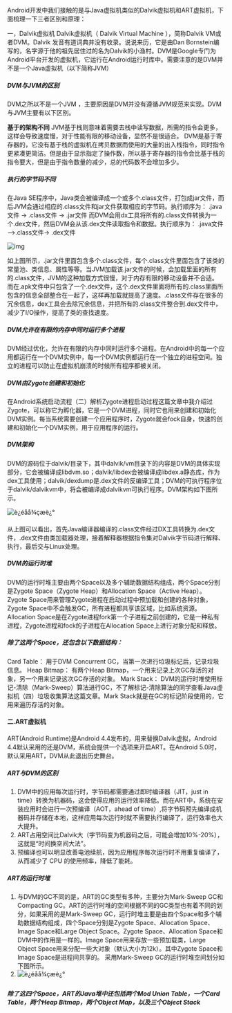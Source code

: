 Android开发中我们接触的是与Java虚拟机类似的Dalvik虚拟机和ART虚拟机，下面梳理一下三者区别和原理：

一，Dalvik虚拟机
Dalvik虚拟机（ Dalvik Virtual Machine ），简称Dalvik VM或者DVM。Dalvik 发音有道词典并没有收录。说说来历，它是由Dan Bornstein编写的，名字源于他的祖先居住过的名为Dalvik的小渔村。DVM是Google专门为Android平台开发的虚拟机，它运行在Android运行时库中。需要注意的是DVM并不是一个Java虚拟机（以下简称JVM）

##### DVM与JVM的区别

DVM之所以不是一个JVM ，主要原因是DVM并没有遵循JVM规范来实现。DVM与JVM主要有以下区别。

**基于的架构不同**
JVM基于栈则意味着需要去栈中读写数据，所需的指令会更多，这样会导致速度慢，对于性能有限的移动设备，显然不是很适合。 
DVM是基于寄存器的，它没有基于栈的虚拟机在拷贝数据而使用的大量的出入栈指令，同时指令更紧凑更简洁。但是由于显示指定了操作数，所以基于寄存器的指令会比基于栈的指令要大，但是由于指令数量的减少，总的代码数不会增加多少。

##### 执行的字节码不同

在Java SE程序中，Java类会被编译成一个或多个.class文件，打包成jar文件，而后JVM会通过相应的.class文件和jar文件获取相应的字节码。执行顺序为： .java文件 -> .class文件 -> .jar文件 
而DVM会用dx工具将所有的.class文件转换为一个.dex文件，然后DVM会从该.dex文件读取指令和数据。执行顺序为： 
.java文件 –>.class文件-> .dex文件 

![img](https://img-blog.csdn.net/20180103114759812?watermark/2/text/aHR0cDovL2Jsb2cuY3Nkbi5uZXQvaWJsYWRl/font/5a6L5L2T/fontsize/400/fill/I0JBQkFCMA==/dissolve/70/gravity/SouthEast)

如上图所示，.jar文件里面包含多个.class文件，每个.class文件里面包含了该类的常量池、类信息、属性等等。当JVM加载该.jar文件的时候，会加载里面的所有的.class文件，JVM的这种加载方式很慢，对于内存有限的移动设备并不合适。 
而在.apk文件中只包含了一个.dex文件，这个.dex文件里面将所有的.class里面所包含的信息全部整合在一起了，这样再加载就提高了速度。.class文件存在很多的冗余信息，dex工具会去除冗余信息，并把所有的.class文件整合到.dex文件中，减少了I/O操作，提高了类的查找速度。

##### DVM允许在有限的内存中同时运行多个进程

DVM经过优化，允许在有限的内存中同时运行多个进程。在Android中的每一个应用都运行在一个DVM实例中，每一个DVM实例都运行在一个独立的进程空间。独立的进程可以防止在虚拟机崩溃的时候所有程序都被关闭。

##### DVM由Zygote创建和初始化

在Android系统启动流程（二）解析Zygote进程启动过程这篇文章中我介绍过 Zygote，可以称它为孵化器，它是一个DVM进程，同时它也用来创建和初始化DVM实例。每当系统需要创建一个应用程序时，Zygote就会fock自身，快速的创建和初始化一个DVM实例，用于应用程序的运行。

##### DVM架构

DVM的源码位于dalvik/目录下，其中dalvik/vm目录下的内容是DVM的具体实现部分，它会被编译成libdvm.so；dalvik/libdex会被编译成libdex.a静态库，作为dex工具使用；dalvik/dexdump是.dex文件的反编译工具；DVM的可执行程序位于dalvik/dalvikvm中，将会被编译成dalvikvm可执行程序。DVM架构如下图所示。 

![è¿éåå¾çæè¿°](https://img-blog.csdn.net/20180103115025320?watermark/2/text/aHR0cDovL2Jsb2cuY3Nkbi5uZXQvaWJsYWRl/font/5a6L5L2T/fontsize/400/fill/I0JBQkFCMA==/dissolve/70/gravity/SouthEast)

从上图可以看出，首先Java编译器编译的.class文件经过DX工具转换为.dex文件，.dex文件由类加载器处理，接着解释器根据指令集对Dalvik字节码进行解释、执行，最后交与Linux处理。

##### DVM的运行时堆

DVM的运行时堆主要由两个Space以及多个辅助数据结构组成，两个Space分别是Zygote Space（Zygote Heap）和Allocation Space（Active Heap）。Zygote Space用来管理Zygote进程在启动过程中预加载和创建的各种对象，Zygote Space中不会触发GC，所有进程都共享该区域，比如系统资源。Allocation Space是在Zygote进程fork第一个子进程之前创建的，它是一种私有进程，Zygote进程和fock的子进程在Allocation Space上进行对象分配和释放。 

##### 除了这两个Space，还包含以下数据结构：

Card Table： 用于DVM Concurrent GC，当第一次进行垃圾标记后，记录垃圾信息。
Heap Bitmap： 有两个Heap Bitmap，一个用来记录上次GC存活的对象，另一个用来记录这次GC存活的对象。
Mark Stack： DVM的运行时堆使用标记-清除（Mark-Sweep）算法进行GC，不了解标记-清除算法的同学查看Java虚拟机（四）垃圾收集算法这篇文章。Mark Stack就是在GC的标记阶段使用的，它用来遍历存活的对象。

#### 二.ART虚拟机

ART(Android Runtime)是Android 4.4发布的，用来替换Dalvik虚拟，Android 4.4默认采用的还是DVM，系统会提供一个选项来开启ART。在Android 5.0时，默认采用ART，DVM从此退出历史舞台。

##### ART与DVM的区别

1. DVM中的应用每次运行时，字节码都需要通过即时编译器（JIT，just in time）转换为机器码，这会使得应用的运行效率降低。而在ART中，系统在安装应用时会进行一次预编译（AOT，ahead of time）,将字节码预先编译成机器码并存储在本地，这样应用每次运行时就不需要执行编译了，运行效率也大大提升。
2. ART占用空间比Dalvik大（字节码变为机器码之后，可能会增加10%-20%），这就是“时间换空间大法”。
3. 预编译也可以明显改善电池续航，因为应用程序每次运行时不用重复编译了，从而减少了 CPU 的使用频率，降低了能耗。

##### ART的运行时堆

1. 与DVM的GC不同的是，ART的GC类型有多种，主要分为Mark-Sweep GC和Compacting GC。ART的运行时堆的空间根据不同的GC类型也有着不同的划分，如果采用的是Mark-Sweep GC，运行时堆主要是由四个Space和多个辅助数据结构组成，四个Space分别是Zygote Space、Allocation Space、Image Space和Large Object Space。Zygote Space、Allocation Space和DVM中的作用是一样的。Image Space用来存放一些预加载类，Large Object Space用来分配一些大对象（默认大小为12k）。其中Zygote Space和Image Space是进程间共享的。 
   采用Mark-Sweep GC的运行时堆空间划分如下图所示。
2. ![è¿éåå¾çæè¿°](https://img-blog.csdn.net/20180103115804781?watermark/2/text/aHR0cDovL2Jsb2cuY3Nkbi5uZXQvaWJsYWRl/font/5a6L5L2T/fontsize/400/fill/I0JBQkFCMA==/dissolve/70/gravity/SouthEast) 

##### 除了这四个Space，ART的Java堆中还包括两个Mod Union Table，一个Card Table，两个Heap Bitmap，两个Object Map，以及三个Object Stack